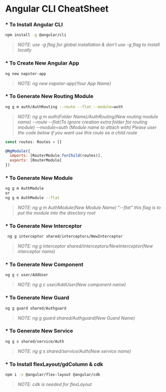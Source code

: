 # Angular CLI CheatSheet

### * To Install Angular CLI
```Bash
npm install -g @angular/cli
```
> _NOTE: use -g flag for global installation & don't use -g flag to install locally_

### * To Create New Angular App
```Bash
ng new napster-app
```
> _NOTE: ng new napster-app(Your App Name)_

### * To Generate New Routing Module
```Bash
ng g m auth/AuthRouting --route --flat --module=auth
```
> _NOTE: ng g m auth(Folder Name)/AuthRouting(New routing module name) --route --flat(To ignore creation extra folder for routing module) --module=auth (Module name to attach with) Please user the code below if you want use this route as a child route_
```Javascript
const routes: Routes = []

@NgModule({
  imports: [RouterModule.forChild(routes)],
  exports: [RouterModule]
})
```
### * To Generate New Module
```Bash
ng g m AuthModule
or
ng g m AuthModule --flat
```
> _NOTE: ng g m AuthModule(New Module Name) "--flat" this flag is to put the module into the directory root_

### * To Generate New Interceptor
```Bash
 ng g interceptor shared/interceptors/NewInterceptor
```
> _NOTE:  ng g interceptor shared/interceptors/NewInterceptor(New interceptor name)_

### * To Generate New Component
```Bash
ng g c user/AddUser
```
> _NOTE: ng g c user/AddUser(New component name)_

### * To Generate New Guard
```Bash
ng g guard shared/Authguard
```
> _NOTE: ng g guard shared/Authguard(New Guard Name)_

### * To Generate New Service
```Bash
ng g s shared/service/Auth
```
> _NOTE: ng g s shared/service/Auth(New service name)_

### * To Install flexLayout/gdColumn & cdk
```Bash
npm i -s @angular/flex-layout @angular/cdk
```
> _NOTE: cdk is needed for flexLayout_

